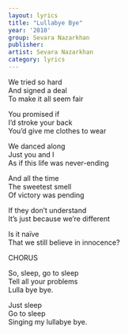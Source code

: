 ```yaml
---
layout: lyrics
title: "Lullabye Bye"
year: '2010'
group: Sevara Nazarkhan
publisher: 
artist: Sevara Nazarkhan
category: lyrics
---
```


We tried so hard  
And signed a deal  
To make it all seem fair  
  
You promised if   
I’d stroke your back  
You’d give me clothes to wear  
  
We danced along  
Just you and I   
As if this life was never-ending  
  
And all the time  
The sweetest smell  
Of victory was pending  

If they don’t understand   
It’s just because we’re different  
  
Is it naïve   
That we still believe in innocence?  
  
CHORUS   
  
So, sleep, go to sleep  
Tell all your problems  
Lulla bye bye.  
  
Just sleep  
Go to sleep  
Singing my lullabye bye.
